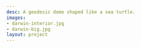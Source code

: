 ```yaml
---
desc: A geodesic dome shaped like a sea turtle.
images:
- darwin-interior.jpg
- darwin-big.jpg
layout: project
---
```

